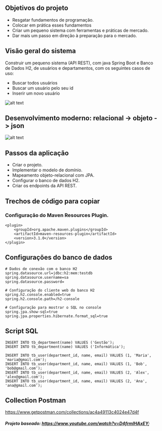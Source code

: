 
## Objetivos do projeto
- Resgatar fundamentos de programação.
- Colocar em prática esses fundamentos
- Criar um pequeno sistema com ferramentas e práticas de mercado.
- Dar mais um passo em direção à preparação para o mercado.
## Visão geral do sistema

 Construir um pequeno sistema (API REST), com java Spring Boot e Banco de Dados H2, de usuários e departamentos, com os seguintes casos de uso:

- Buscar todos usuários
- Buscar um usuário pelo seu id
- Inserir um novo usuário

![alt text](https://raw.githubusercontent.com/devsuperior/java-web-spring-2022/main/img/dominio.png)

## Desenvolvimento moderno: relacional -> objeto -> json

![alt text](https://raw.githubusercontent.com/devsuperior/java-web-spring-2022/main/img/objetos.png)

## Passos da aplicação
- Criar o projeto.
- Implementar o modelo de domínio.
- Mapeamento objeto-relacional com JPA.
- Configurar o banco de dados H2.
- Criar os endpoints da API REST.
## Trechos de código para copiar
### Configuração do Maven Resources Plugin.

    <plugin>
	    <groupId>org.apache.maven.plugins</groupId>
	    <artifactId>maven-resources-plugin</artifactId>
	    <version>3.1.0</version>
    </plugin>

## Configurações do banco de dados
    # Dados de conexão com o banco H2
    spring.datasource.url=jdbc:h2:mem:testdb
    spring.datasource.username=sa
    spring.datasource.password=

    # Configuração do cliente web do banco H2
    spring.h2.console.enabled=true
    spring.h2.console.path=/h2-console

    # Configuração para mostrar o SQL no console
    spring.jpa.show-sql=true
    spring.jpa.properties.hibernate.format_sql=true
## Script SQL
    INSERT INTO tb_department(name) VALUES ('Gestão');
    INSERT INTO tb_department(name) VALUES ('Informática');

    INSERT INTO tb_user(department_id, name, email) VALUES (1, 'Maria', 'maria@gmail.com');
    INSERT INTO tb_user(department_id, name, email) VALUES (1, 'Bob', 'bob@gmail.com');
    INSERT INTO tb_user(department_id, name, email) VALUES (2, 'Alex', 'alex@gmail.com');
    INSERT INTO tb_user(department_id, name, email) VALUES (2, 'Ana', 'ana@gmail.com');
## Collection Postman
https://www.getpostman.com/collections/ac4a49113c4024e47d4f

##### Projeto baseado: https://www.youtube.com/watch?v=D4frmIHAxEY;
